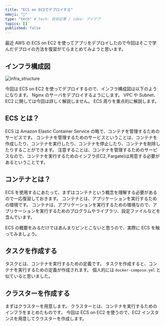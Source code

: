 ```yaml
---
title: "ECS on EC2でデプロイする"
emoji: "🎃"
type: "tech" # tech: 技術記事 / idea: アイデア
topics: []
published: false
---
```


最近 AWS の ECS on EC2 を使ってアプリをデプロイしたので今回はそこで学んだデプロイの方法を復習がてらまとめてみようと思います。

## インフラ構成図

![infra_structure](https://storage.googleapis.com/zenn-user-upload/0849780b1165-20230417.png)

今回は ECS on EC2 を使ってデプロイするので、インフラ構成図は以下のようになります。
Nginx のサーバをデプロイするようにします。
VPC や Subnet、 EC2 に関しては今回は詳しく解説しません。
ECS 周りを重点的に解説します。

## ECS とは？

ECS は Amazon Elastic Container Service の略で、コンテナを管理するためのサービスです。
コンテナを管理するためのサービスということは、コンテナを作成したり、コンテナを実行したり、コンテナを停止したり、コンテナを削除したりすることができます。
注意することは、コンテナを管理するためのサービスなので、コンテナを実行するためのインフラ(EC2, Fargate)は用意する必要があるということです。

## コンテナとは？

ECS を使用するにあたって、まずはコンテナという概念を理解する必要があるので一応復習しておきます。
コンテナとは、アプリケーションを実行するための環境です。
コンテナは、アプリケーションを実行するための環境なので、アプリケーションを実行するためのプログラムやライブラリ、設定ファイルなどを含んでいます。

ECS の概要をみるだけではあんまりピンとこないと思うので、実際に ECS を触ってみましょう。

## タスクを作成する

タスクとは、コンテナを実行するための定義です。
タスクを作成すると、コンテナを実行するための定義が作成されます。
個人的には `docker-compose.yml` と似ていると思いました。

## クラスターを作成する

まずはクラスターを用意します。
クラスターとは、コンテナを実行するためのインフラをまとめたものです。
今回は ECS on EC2 を使うので、EC2 インスタンスを用意してクラスターを作成します。
